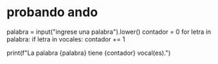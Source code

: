# probando ando 

palabra = input("ingrese una palabra").lower()
contador = 0
for letra in palabra:
    if letra in vocales:
        contador += 1

print(f"La palabra {palabra} tiene {contador} vocal(es).")
